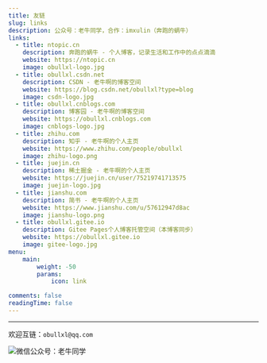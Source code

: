```yaml
---
title: 友链
slug: links
description: 公众号：老牛同学，合作：imxulin（奔跑的蜗牛）
links:
  - title: ntopic.cn
    description: 奔跑的蜗牛 - 个人博客，记录生活和工作中的点点滴滴
    website: https://ntopic.cn
    image: obullxl-logo.jpg
  - title: obullxl.csdn.net
    description: CSDN - 老牛啊的博客空间
    website: https://blog.csdn.net/obullxl?type=blog
    image: csdn-logo.jpg
  - title: obullxl.cnblogs.com
    description: 博客园 - 老牛啊的博客空间
    website: https://obullxl.cnblogs.com
    image: cnblogs-logo.jpg
  - title: zhihu.com
    description: 知乎 - 老牛啊的个人主页
    website: https://www.zhihu.com/people/obullxl
    image: zhihu-logo.png
  - title: juejin.cn
    description: 稀土掘金 - 老牛啊的个人主页
    website: https://juejin.cn/user/75219741713575
    image: juejin-logo.jpg
  - title: jianshu.com
    description: 简书 - 老牛啊的个人主页
    website: https://www.jianshu.com/u/57612947d8ac
    image: jianshu-logo.png
  - title: obullxl.gitee.io
    description: Gitee Pages个人博客托管空间（本博客同步）
    website: https://obullxl.gitee.io
    image: gitee-logo.jpg
menu:
    main: 
        weight: -50
        params:
            icon: link

comments: false
readingTime: false
---
```


---

欢迎互链：`obullxl@qq.com`

![微信公众号：老牛同学](https://ntopic.cn/WX-21.png)
